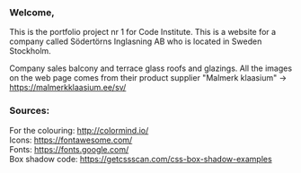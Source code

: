 <h3>Welcome,</h3>

This is the portfolio project nr 1 for Code Institute. This is a website for a company called Södertörns Inglasning AB who is located in Sweden Stockholm.

Company sales balcony and terrace glass roofs and glazings. All the images on the web page comes from their product supplier "Malmerk klaasium" -> https://malmerkklaasium.ee/sv/

<h3>Sources:</h3>

For the colouring: http://colormind.io/<br>
Icons: https://fontawesome.com/<br>
Fonts: https://fonts.google.com/<br>
Box shadow code: https://getcssscan.com/css-box-shadow-examples<br>
